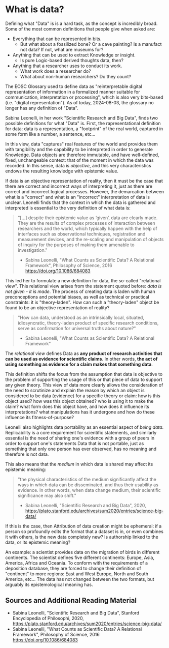 # What is data?


Defining what "Data" is is a hard task, as the concept is incredibly broad.
Some of the most common definitions that people give when asked are:
- Everything that can be represented in bits.
    - But what about a fossilized bone? Or a cave painting? Is a manufact not data? If not, what are museums for?
- Anything that can be used to extract Knowledge or insight.
    - Is pure Logic-based derived thoughts data, then?
- Anything that a researcher uses to conduct its work.
    - What work does a researcher do?
    - What about non-human researchers? Do they count?

The EOSC Glossary used to define data as "reinterpretable digital representation of information in a formalized manner suitable for communication, interpretation or processing", which is also very bits-based (i.e. "digital representation").
As of today, 2024-08-03, the glossary no longer has any definition of "Data".

Sabina Leonelli, in her work "Scientific Research and Big Data", finds two possible definitions for what "Data" is.
First, the rapresentational definition for data: data is a representation, a "footprint" of the real world, captured in some form like a number, a sentence, etc...

In this view, data "captures" real features of the world and provides them with tangibility and the capability to be interpreted in order to generate Knowledge.
Data objects are therefore immutable, and have well-defined, fixed, unchangeable context: that of the moment in which the data was recorded. In this sense, data is *objective*, and this very characteristics endows the resulting knowledge with epistemic value.

If data is an objective representation of reality, then it must be the case that there are correct and incorrect ways of interpreting it, just as there are correct and incorrect logical processes. However, the demarcation between what is a "correct" and what is an "incorrect" interpretation of data is unclear.
Leonelli finds that the context in which the data is gathered and interpreted is essential to the very definition of what data is:

> "[...] despite their epistemic value as ‘given’, data are clearly made. They are the results of complex processes of interaction between researchers and the world, which typically happen with the help of interfaces such as observational techniques, registration and measurement devices, and the re-scaling and manipulation of objects of inquiry for the purposes of making them amenable to investigation."
> - Sabina Leonelli, "What Counts as Scientific Data? A Relational Framework", Philosophy of Science, 2016 https://doi.org/10.1086/684083

This led her to formulate a new definition for data, the so-called "relational view".
This relational view arises from the statement quoted before: *data is not given - it is made*.
The process of creating data is laden with human preconceptions and potential biases, as well as technical or practical constraints: it is "theory-laden".
How can such a "theory-laden" object be found to be an objective representation of reality?

> "How can data, understood as an intrinsically local, situated, idiosyncratic, theory-laden product of specific research conditions, serve as confirmation for universal truths about nature?"
> - Sabina Leonelli, "What Counts as Scientific Data? A Relational Framework"

The *relational view* defines Data as **any product of research activities that can be used as evidence for scientific claims**.
In other words, **the act of using something as evidence for a claim makes that something data**.

This definition shifts the focus from the assumption that data is objective to the problem of supporting the usage of this or that piece of data to support any given theory.
This view of data more clearly allows the consideration of the need to scrutinize and explain the reason by which an object is considered to be data (evidence) for a specific theory or claim:  how is this object used? how was this object obtained? who is using it to make the claim? what form does this object have, and how does it influence its interpretations? what manipulations has it undergone and how do these influence its fitness-of-purpose?

Leonelli also highlights data portability as an essential aspect of *being data*. 
Replicability is a core requirement for scientific statements, and similarly essential is the need of sharing one's evidence with a group of peers in order to support one's statements
Data that is not portable, just as something that only one person has ever observed, has no meaning and therefore is not data.

This also means that the *medium* in which data is shared may affect its epistemic meaning: 
> "the physical characteristics of the medium significantly affect the ways in which data can be disseminated, and thus their usability as evidence. In other words, when data change medium, their scientific significance may also shift."
> - Sabina Leonelli, "Scientific Research and Big Data", 2020, https://plato.stanford.edu/archives/sum2020/entries/science-big-data/

If this is the case, then Attribution of data creation might be ephemeral: if a person so profoundly edits the format that a dataset is in, or even combines it with others, is the new data completely new? Is authorship linked to the data, or its epistemic meaning?

An example: a scientist provides data on the migration of birds in different continents. The scientist defines five different continents: Europe, Asia, America, Africa and Oceania. To conform with the requirements of a deposition database, they are forced to change their definition of "continent" to more regions: East and West Europe, North and South America, etc... The data has not changed between the two formats, but arguably its epistemological meaning has.

## Sources and Additional Reading Material

- Sabina Leonelli, "Scientific Research and Big Data", Stanford Encyclopedia of Philosophi, 2020, https://plato.stanford.edu/archives/sum2020/entries/science-big-data/
- Sabina Leonelli, "What Counts as Scientific Data? A Relational Framework", Philosophy of Science, 2016 https://doi.org/10.1086/684083
